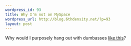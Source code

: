 ```yaml
--- 
wordpress_id: 93
title: Why I'm not on MySpace
wordpress_url: http://blog.6thdensity.net/?p=93
layout: post
---
```

Why would I purposely hang out with dumbasses <a href="http://www.putfile.com/media.php?n=comilation">like this</a>?

